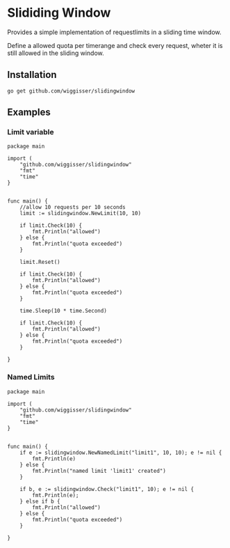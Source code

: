 # Slididing Window

Provides a simple implementation of requestlimits in a sliding time window.

Define a allowed quota per timerange and check every request, wheter it is still allowed in the sliding window. 

## Installation

    go get github.com/wiggisser/slidingwindow

## Examples

### Limit variable

    package main

    import (
        "github.com/wiggisser/slidingwindow"
        "fmt"
        "time"
    }


    func main() {
        //allow 10 requests per 10 seconds
        limit := slidingwindow.NewLimit(10, 10)

        if limit.Check(10) {
            fmt.Println("allowed")
        } else {
            fmt.Println("quota exceeded")
        }

        limit.Reset()

        if limit.Check(10) {
            fmt.Println("allowed")
        } else {
            fmt.Println("quota exceeded")
        }

        time.Sleep(10 * time.Second)

        if limit.Check(10) {
            fmt.Println("allowed")
        } else {
            fmt.Println("quota exceeded")
        }

    }

### Named Limits

    package main

    import (
        "github.com/wiggisser/slidingwindow"
        "fmt"
        "time"
    }


    func main() {
        if e := slidingwindow.NewNamedLimit("limit1", 10, 10); e != nil {
            fmt.Println(e)
        } else {
            fmt.Println("named limit 'limit1' created")
        }

        if b, e := slidingwindow.Check("limit1", 10); e != nil {
            fmt.Println(e);
        } else if b {
            fmt.Println("allowed")
        } else {
            fmt.Println("quota exceeded")
        }

    }

